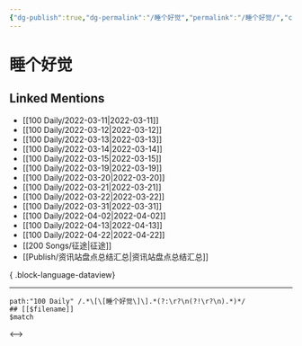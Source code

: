 ```yaml
---
{"dg-publish":true,"dg-permalink":"/睡个好觉","permalink":"/睡个好觉/","created":"2022-11-25T16:47:43.000+08:00","updated":"2023-08-24T18:16:57.986+08:00"}
---
```


# 睡个好觉

## Linked Mentions
- [[100 Daily/2022-03-11\|2022-03-11]]
- [[100 Daily/2022-03-12\|2022-03-12]]
- [[100 Daily/2022-03-13\|2022-03-13]]
- [[100 Daily/2022-03-14\|2022-03-14]]
- [[100 Daily/2022-03-15\|2022-03-15]]
- [[100 Daily/2022-03-19\|2022-03-19]]
- [[100 Daily/2022-03-20\|2022-03-20]]
- [[100 Daily/2022-03-21\|2022-03-21]]
- [[100 Daily/2022-03-22\|2022-03-22]]
- [[100 Daily/2022-03-31\|2022-03-31]]
- [[100 Daily/2022-04-02\|2022-04-02]]
- [[100 Daily/2022-04-13\|2022-04-13]]
- [[100 Daily/2022-04-22\|2022-04-22]]
- [[200 Songs/征途\|征途]]
- [[Publish/资讯站盘点总结汇总\|资讯站盘点总结汇总]]

{ .block-language-dataview}

---

```expander
path:"100 Daily" /.*\[\[睡个好觉\]\].*(?:\r?\n(?!\r?\n).*)*/
## [[$filename]]
$match
```

<-->